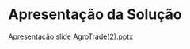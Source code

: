 # Apresentação da Solução


[Apresentação slide AgroTrade(2).pptx](https://github.com/ICEI-PUC-Minas-PMV-ADS/pmv-ads-2023-2-e5-proj-empext-t2-projAgronegocio/files/12678544/Apresentacao.Verde.e.Branca.de.Conferencia.Agro.2.pptx)
